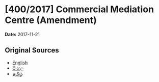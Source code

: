 # [400/2017] Commercial Mediation Centre (Amendment)

**Date:** 2017-11-21

## Original Sources

- [English](https://documents.gov.lk/view/bills/2017/11/400-2017_E.pdf)
- [සිංහල](https://documents.gov.lk/view/bills/2017/11/400-2017_S.pdf)
- [தமிழ்](https://documents.gov.lk/view/bills/2017/11/400-2017_T.pdf)
